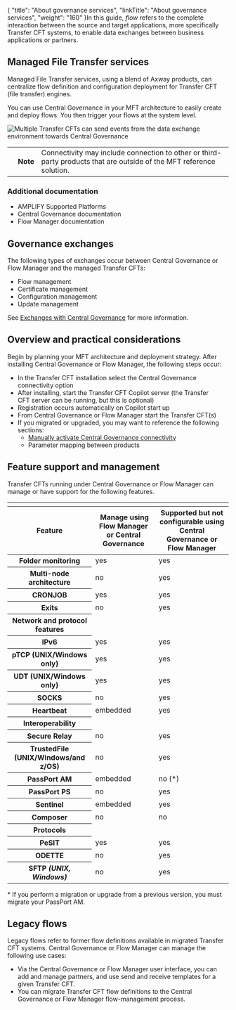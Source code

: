 {
    "title": "About governance services",
    "linkTitle": "About governance services",
    "weight": "160"
}In this guide, *flow* refers to the complete interaction between the source and target applications, more specifically Transfer CFT systems, to enable data exchanges between business applications or partners.

## Managed File Transfer services

Managed File Transfer services, using a blend of Axway products, can centralize flow definition and configuration deployment for <span class="mc-variable axway_variables.Component_Long_Name variable">Transfer CFT</span> (file transfer) engines.

You can use Central Governance in your MFT architecture to easily create and deploy flows. You then trigger your flows at the system level.

<img src="/Images/TransferCFT/data_exchange_env.png" class="maxWidth" alt="Multiple Transfer CFTs can send events from the data exchange environment towards Central Governance" />

<table>
   <tbody>
      <tr>
         <td>         </td>
         <td><span><strong>Note</strong></span>         </td>
         <td>Connectivity may include connection to other or third-party products that are outside of the MFT reference solution.         </td>
      </tr>
   </tbody>
</table>

### Additional documentation

-   <span class="mc-variable axway_variables.Platform_or_Suite_Long_Name variable">AMPLIFY</span> Supported Platforms
-   <span class="mc-variable suite_variables.Central_GovernanceName variable">Central Governance</span> documentation
-   <span class="mc-variable suite_variables.FlowManager variable">Flow Manager</span> documentation

## Governance exchanges

The following types of exchanges occur between <span class="mc-variable suite_variables.Central_GovernanceName variable">Central Governance</span> or <span class="mc-variable suite_variables.FlowManager variable">Flow Manager</span> and the managed Transfer CFTs:

-   Flow management
-   Certificate management
-   Configuration management
-   Update management

See [Exchanges with Central Governance](../cg_postregister) for more information.

## Overview and practical considerations

Begin by planning your MFT architecture and deployment strategy. After installing <span class="mc-variable suite_variables.Central_GovernanceName variable">Central Governance</span> or <span class="mc-variable suite_variables.FlowManager variable">Flow Manager</span>, the following steps occur:

-   In the <span class="mc-variable axway_variables.Component_Long_Name variable">Transfer CFT</span> installation select the Central Governance connectivity option
-   After installing, start the Transfer CFT Copilot server (the Transfer CFT server can be running, but this is optional)
-   Registration occurs automatically on Copilot start up
-   From <span class="mc-variable suite_variables.Central_GovernanceName variable">Central Governance</span> or <span class="mc-variable suite_variables.FlowManager variable">Flow Manager</span> start the Transfer CFT(s)
-   If you migrated or upgraded, you may want to reference the following sections:
    -   [Manually activate Central Governance connectivity](../register_cg)
    -   Parameter mapping between products

<span id="Feature"></span>

## Feature support and management

Transfer CFTs running under <span class="mc-variable suite_variables.Central_GovernanceName variable">Central Governance</span> or <span class="mc-variable suite_variables.FlowManager variable">Flow Manager</span> can manage or have support for the following features.

<table>
   <th>
      <tr>
<th>Feature         </th>
<th> Manage using <span class="mc-variable suite_variables.FlowManager variable">Flow Manager</span> or <span class="mc-variable Primary.CG or_UM variable">Central Governance</span>         </th>
<th>Supported but not configurable using Central Governance or <span class="mc-variable suite_variables.FlowManager variable">Flow Manager</span>         </th>
      </tr>
   </thead>
   <tbody>
      <tr>
<th>Folder monitoring         </th>
         <td>yes         </td>
         <td>yes         </td>
      </tr>
      <tr>
<th>Multi-node architecture         </th>
         <td>no         </td>
         <td>yes         </td>
      </tr>
      <tr>
<th>CRONJOB         </th>
         <td>yes         </td>
         <td>yes         </td>
      </tr>
      <tr>
<th>Exits         </th>
         <td>no         </td>
         <td>yes         </td>
      </tr>
      <tr>
<th>Network and protocol features         </th>
         <td>         </td>
         <td>         </td>
      </tr>
      <tr>
<th>IPv6         </th>
         <td>yes         </td>
         <td>yes         </td>
      </tr>
      <tr>
<th>pTCP (UNIX/Windows only)         </th>
         <td>yes         </td>
         <td>yes         </td>
      </tr>
      <tr>
<th>UDT (UNIX/Windows only)         </th>
         <td>yes         </td>
         <td>yes         </td>
      </tr>
      <tr>
<th>SOCKS         </th>
         <td>no         </td>
         <td>yes         </td>
      </tr>
      <tr>
<th>Heartbeat         </th>
         <td>embedded         </td>
         <td>yes         </td>
      </tr>
      <tr>
<th>Interoperability         </th>
         <td>         </td>
         <td>         </td>
      </tr>
      <tr>
<th>Secure Relay         </th>
         <td>no         </td>
         <td>yes         </td>
      </tr>
      <tr>
<th>TrustedFile (UNIX/Windows/and z/OS)         </th>
         <td>no         </td>
         <td><p>yes</p>         </td>
      </tr>
      <tr>
<th>PassPort AM         </th>
         <td>embedded         </td>
         <td>no (*)         </td>
      </tr>
      <tr>
<th>PassPort PS         </th>
         <td>no         </td>
         <td>yes         </td>
      </tr>
      <tr>
<th>Sentinel         </th>
         <td>embedded         </td>
         <td>yes         </td>
      </tr>
      <tr>
<th>Composer         </th>
         <td>no         </td>
         <td>no         </td>
      </tr>
      <tr>
<th>Protocols         </th>
         <td>         </td>
         <td>         </td>
      </tr>
      <tr>
<th>PeSIT         </th>
         <td>yes         </td>
         <td>yes         </td>
      </tr>
      <tr>
<th>ODETTE         </th>
         <td>no         </td>
         <td>yes         </td>
      </tr>
      <tr>
<th>SFTP <em>(UNIX, Windows)</em>         </th>
         <td>no         </td>
         <td>yes         </td>
      </tr>
   </tbody>
</table>

\* If you perform a migration or upgrade from a previous version, you must migrate your PassPort AM.

<span id="Legacy"></span>

## Legacy flows

Legacy flows refer to former flow definitions available in migrated <span class="mc-variable axway_variables.Component_Long_Name variable">Transfer CFT</span> systems. Central Governance or <span class="mc-variable suite_variables.FlowManager variable">Flow Manager</span> can manage the following use cases:

-   Via the Central Governance or <span class="mc-variable suite_variables.FlowManager variable">Flow Manager</span> user interface, you can add and manage partners, and use send and receive templates for a given Transfer CFT.
-   You can migrate Transfer CFT flow definitions to the Central Governance or <span class="mc-variable suite_variables.FlowManager variable">Flow Manager</span> flow-management process.
